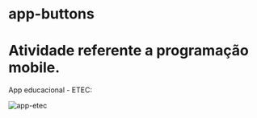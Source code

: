 # app-buttons
# Atividade referente a programação mobile.
App educacional - ETEC:

![app-etec](https://github.com/marisouza31/App-Etec/assets/99839123/c94cf7c4-b573-4573-a296-99ce2f97eb80)

